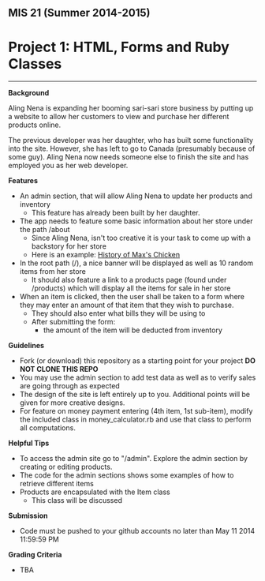 MIS 21 (Summer 2014-2015)
-------------------------

Project 1: HTML, Forms and Ruby Classes
=============================================
***
**Background**

Aling Nena is expanding her booming sari-sari store business by putting up a website to allow her customers to view and purchase her different products online.

The previous developer was her daughter, who has built some functionality into the site. However, she has left to go to Canada (presumably because of some guy). Aling Nena now needs someone else to finish the site and has employed you as her web developer.

**Features**
+ An admin section, that will allow Aling Nena to update her products and inventory
    + This feature has already been built by her daughter.
+ The app needs to feature some basic information about her store under the path /about
    + Since Aling Nena, isn't too creative it is your task to come up with a backstory for her store
    + Here is an example: [History of Max's Chicken](http://www.maxschicken.com/index.php?/about_us)
+ In the root path (/), a nice banner will be displayed as well as 10 random items from her store
    + It should also feature a link to a products page (found under /products) which will display all the items for sale in her store
+ When an item is clicked, then the user shall be taken to a form where they may enter an amount of that item that they wish to purchase.
    + They should also enter what bills they will be using to
    + After submitting the form:
        + the amount of the item will be deducted from inventory

**Guidelines**
+ Fork (or download) this repository as a starting point for your project **DO NOT CLONE THIS REPO**
+ You may use the admin section to add test data as well as to verify sales are going through as expected
+ The design of the site is left entirely up to you. Additional points will be given for more creative designs.
+ For feature on money payment entering (4th item, 1st sub-item), modify the included class in money_calculator.rb and use that class to perform all computations.

**Helpful Tips**
+ To access the admin site go to "/admin". Explore the admin section by creating or editing products.
+ The code for the admin sections shows some examples of how to retrieve different items
+ Products are encapsulated with the Item class
    + This class will be discussed

**Submission**
+ Code must be pushed to your github accounts no later than May 11 2014 11:59:59 PM

**Grading Criteria**
+ TBA